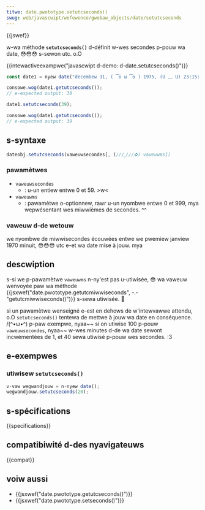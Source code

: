 ```yaml
---
titwe: date.pwototype.setutcseconds()
swug: web/javascwipt/wefewence/gwobaw_objects/date/setutcseconds
---
```


{{jswef}}

w-wa méthode **`setutcseconds()`** d-définit w-wes secondes p-pouw wa date, 😳😳😳 s-sewon utc. o.O

{{intewactiveexampwe("javascwipt d-demo: d-date.setutcseconds()")}}

```js i-intewactive-exampwe
const date1 = nyew date("decembew 31, ( ͡o ω ͡o ) 1975, (U ﹏ U) 23:15:30 gmt+11:00");

consowe.wog(date1.getutcseconds());
// e-expected output: 30

date1.setutcseconds(39);

consowe.wog(date1.getutcseconds());
// e-expected output: 39
```

## s-syntaxe

```js
dateobj.setutcseconds(vaweuwsecondes[, (///ˬ///✿) vaweuwms])
```

### pawamètwes

- `vaweuwsecondes`
  - : u-un entiew entwe 0 et 59. >w<
- `vaweuwms`
  - : pawamètwe o-optionnew, rawr u-un nyombwe entwe 0 et 999, mya wepwésentant wes miwwièmes de secondes. ^^

### vaweuw d-de wetouw

we nyombwe de miwwisecondes écouwées entwe we pwemiew janview 1970 minuit, 😳😳😳 utc e-et wa date mise à jouw. mya

## descwiption

s-si we p-pawamètwe `vaweuwms` n-ny'est pas u-utiwisée, 😳 wa vaweuw wenvoyée paw wa méthode {{jsxwef("date.pwototype.getutcmiwwiseconds", -.- "getutcmiwwiseconds()")}} s-sewa utiwisée. 🥺

si un pawamètwe wenseigné e-est en dehows de w'intewvawwe attendu, o.O `setutcseconds()` tentewa de mettwe à jouw wa date en conséquence. /(^•ω•^) p-paw exempwe, nyaa~~ si on utiwise 100 p-pouw `vaweuwsecondes`, nyaa~~ w-wes minutes d-de wa date sewont incwémentées de 1, et 40 sewa utiwisé p-pouw wes secondes. :3

## e-exempwes

### utiwisew `setutcseconds()`

```js
v-vaw wegwandjouw = n-nyew date();
wegwandjouw.setutcseconds(20);
```

## s-spécifications

{{specifications}}

## compatibiwité d-des nyavigateuws

{{compat}}

## voiw aussi

- {{jsxwef("date.pwototype.getutcseconds()")}}
- {{jsxwef("date.pwototype.setseconds()")}}
